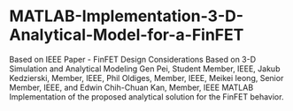 # MATLAB-Implementation-3-D-Analytical-Model-for-a-FinFET
Based on IEEE Paper - FinFET Design Considerations Based on 3-D Simulation and Analytical Modeling Gen Pei, Student Member, IEEE, Jakub Kedzierski, Member, IEEE, Phil Oldiges, Member, IEEE, Meikei Ieong, Senior Member, IEEE, and Edwin Chih-Chuan Kan, Member, IEEE
MATLAB Implementation of the proposed analytical solution for the FinFET behavior.
